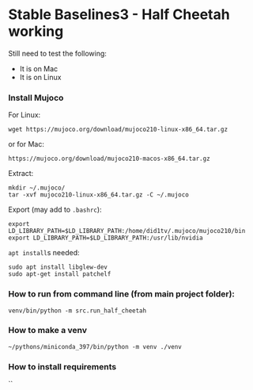 # Stable Baselines3 - Half Cheetah working

Still need to test the following:
- It is on Mac
- It is on Linux

### Install Mujoco
For Linux:

`wget https://mujoco.org/download/mujoco210-linux-x86_64.tar.gz`

or for Mac:

`https://mujoco.org/download/mujoco210-macos-x86_64.tar.gz`

Extract:
```
mkdir ~/.mujoco/
tar -xvf mujoco210-linux-x86_64.tar.gz -C ~/.mujoco
```

Export (may add to `.bashrc`):
```
export LD_LIBRARY_PATH=$LD_LIBRARY_PATH:/home/did1tv/.mujoco/mujoco210/bin
export LD_LIBRARY_PATH=$LD_LIBRARY_PATH:/usr/lib/nvidia
```

`apt install`s needed:
```
sudo apt install libglew-dev
sudo apt-get install patchelf

```



### How to run from command line (from main project folder):
`venv/bin/python -m src.run_half_cheetah`

### How to make a venv
`~/pythons/miniconda_397/bin/python -m venv ./venv`

### How to install requirements
``